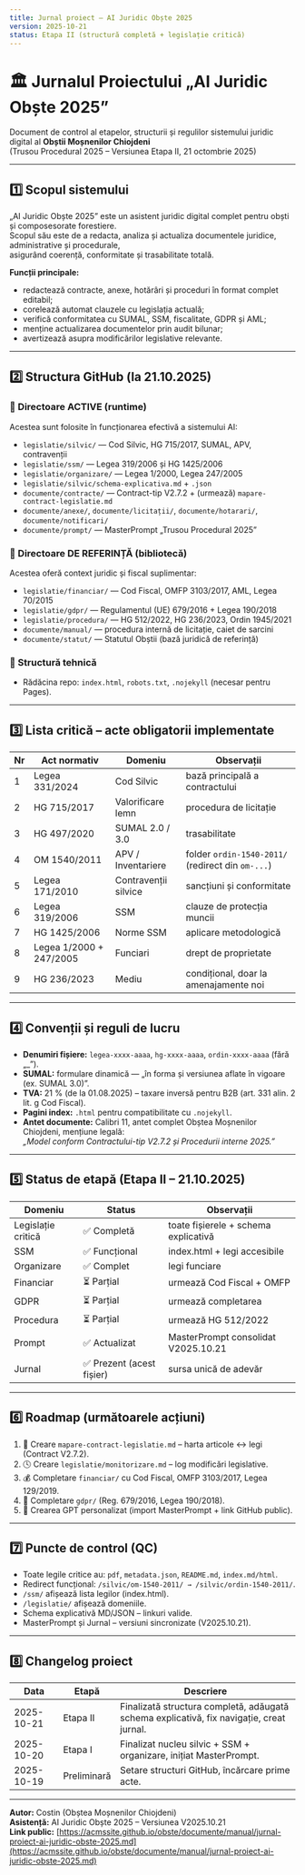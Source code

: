 ```yaml
---
title: Jurnal proiect – AI Juridic Obște 2025
version: 2025-10-21
status: Etapa II (structură completă + legislație critică)
---
```


# 🏛️ Jurnalul Proiectului „AI Juridic Obște 2025”

Document de control al etapelor, structurii și regulilor sistemului juridic digital al **Obștii Moșnenilor Chiojdeni**  
(Trusou Procedural 2025 – Versiunea Etapa II, 21 octombrie 2025)

---

## 1️⃣ Scopul sistemului

„AI Juridic Obște 2025” este un asistent juridic digital complet pentru obști și composesorate forestiere.  
Scopul său este de a redacta, analiza și actualiza documentele juridice, administrative și procedurale,  
asigurând coerență, conformitate și trasabilitate totală.

**Funcții principale:**
- redactează contracte, anexe, hotărâri și proceduri în format complet editabil;  
- corelează automat clauzele cu legislația actuală;  
- verifică conformitatea cu SUMAL, SSM, fiscalitate, GDPR și AML;  
- menține actualizarea documentelor prin audit bilunar;  
- avertizează asupra modificărilor legislative relevante.

---

## 2️⃣ Structura GitHub (la 21.10.2025)

### 🔹 Directoare ACTIVE (runtime)
Acestea sunt folosite în funcționarea efectivă a sistemului AI:

- `legislatie/silvic/` — Cod Silvic, HG 715/2017, SUMAL, APV, contravenții  
- `legislatie/ssm/` — Legea 319/2006 și HG 1425/2006  
- `legislatie/organizare/` — Legea 1/2000, Legea 247/2005  
- `legislatie/silvic/schema-explicativa.md` + `.json`  
- `documente/contracte/` — Contract-tip V2.7.2 + (urmează) `mapare-contract-legislatie.md`  
- `documente/anexe/`, `documente/licitații/`, `documente/hotarari/`, `documente/notificari/`  
- `documente/prompt/` — MasterPrompt „Trusou Procedural 2025”

### 🔹 Directoare DE REFERINȚĂ (bibliotecă)
Acestea oferă context juridic și fiscal suplimentar:

- `legislatie/financiar/` — Cod Fiscal, OMFP 3103/2017, AML, Legea 70/2015  
- `legislatie/gdpr/` — Regulamentul (UE) 679/2016 + Legea 190/2018  
- `legislatie/procedura/` — HG 512/2022, HG 236/2023, Ordin 1945/2021  
- `documente/manual/` — procedura internă de licitație, caiet de sarcini  
- `documente/statut/` — Statutul Obștii (bază juridică de referință)

### 🔹 Structură tehnică
- Rădăcina repo: `index.html`, `robots.txt`, `.nojekyll` (necesar pentru Pages).

---

## 3️⃣ Lista critică – acte obligatorii implementate

| Nr | Act normativ | Domeniu | Observații |
|----|---------------|----------|-------------|
| 1 | Legea 331/2024 | Cod Silvic | bază principală a contractului |
| 2 | HG 715/2017 | Valorificare lemn | procedura de licitație |
| 3 | HG 497/2020 | SUMAL 2.0 / 3.0 | trasabilitate |
| 4 | OM 1540/2011 | APV / Inventariere | folder `ordin-1540-2011/` (redirect din `om-...`) |
| 5 | Legea 171/2010 | Contravenții silvice | sancțiuni și conformitate |
| 6 | Legea 319/2006 | SSM | clauze de protecția muncii |
| 7 | HG 1425/2006 | Norme SSM | aplicare metodologică |
| 8 | Legea 1/2000 + 247/2005 | Funciari | drept de proprietate |
| 9 | HG 236/2023 | Mediu | condițional, doar la amenajamente noi |

---

## 4️⃣ Convenții și reguli de lucru

- **Denumiri fișiere:** `legea-xxxx-aaaa`, `hg-xxxx-aaaa`, `ordin-xxxx-aaaa` (fără „_”).  
- **SUMAL:** formulare dinamică — „în forma și versiunea aflate în vigoare (ex. SUMAL 3.0)”.  
- **TVA:** 21 % (de la 01.08.2025) – taxare inversă pentru B2B (art. 331 alin. 2 lit. g Cod Fiscal).  
- **Pagini index:** `.html` pentru compatibilitate cu `.nojekyll`.  
- **Antet documente:** Calibri 11, antet complet Obștea Moșnenilor Chiojdeni, mențiune legală:  
  *„Model conform Contractului-tip V2.7.2 și Procedurii interne 2025.”*

---

## 5️⃣ Status de etapă (Etapa II – 21.10.2025)

| Domeniu | Status | Observații |
|----------|---------|-------------|
| Legislație critică | ✅ Completă | toate fișierele + schema explicativă |
| SSM | ✅ Funcțional | index.html + legi accesibile |
| Organizare | ✅ Complet | legi funciare |
| Financiar | ⏳ Parțial | urmează Cod Fiscal + OMFP |
| GDPR | ⏳ Parțial | urmează completarea |
| Procedura | ⏳ Parțial | urmează HG 512/2022 |
| Prompt | ✅ Actualizat | MasterPrompt consolidat V2025.10.21 |
| Jurnal | ✅ Prezent (acest fișier) | sursa unică de adevăr |

---

## 6️⃣ Roadmap (următoarele acțiuni)

1. 🔧 Creare `mapare-contract-legislatie.md` – harta articole ↔ legi (Contract V2.7.2).  
2. 🕓 Creare `legislatie/monitorizare.md` – log modificări legislative.  
3. 💰 Completare `financiar/` cu Cod Fiscal, OMFP 3103/2017, Legea 129/2019.  
4. 🔐 Completare `gdpr/` (Reg. 679/2016, Legea 190/2018).  
5. 🤖 Crearea GPT personalizat (import MasterPrompt + link GitHub public).  

---

## 7️⃣ Puncte de control (QC)

- Toate legile critice au: `pdf`, `metadata.json`, `README.md`, `index.md/html`.  
- Redirect funcțional: `/silvic/om-1540-2011/ → /silvic/ordin-1540-2011/`.  
- `/ssm/` afișează lista legilor (index.html).  
- `/legislatie/` afișează domeniile.  
- Schema explicativă MD/JSON – linkuri valide.  
- MasterPrompt și Jurnal – versiuni sincronizate (V2025.10.21).

---

## 8️⃣ Changelog proiect

| Data | Etapă | Descriere |
|-------|--------|-----------|
| 2025-10-21 | Etapa II | Finalizată structura completă, adăugată schema explicativă, fix navigație, creat jurnal. |
| 2025-10-20 | Etapa I | Finalizat nucleu silvic + SSM + organizare, inițiat MasterPrompt. |
| 2025-10-19 | Preliminară | Setare structuri GitHub, încărcare prime acte. |

---

**Autor:** Costin (Obștea Moșnenilor Chiojdeni)  
**Asistență:** AI Juridic Obște 2025 – Versiunea V2025.10.21  
**Link public:** [https://acmssite.github.io/obste/documente/manual/jurnal-proiect-ai-juridic-obste-2025.md](https://acmssite.github.io/obste/documente/manual/jurnal-proiect-ai-juridic-obste-2025.md)
